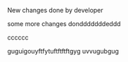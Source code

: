New changes done by developer

some more changes dondddddddeddd


cccccc


guguigouyftfytuftftftftgyg
uvvugubgug
